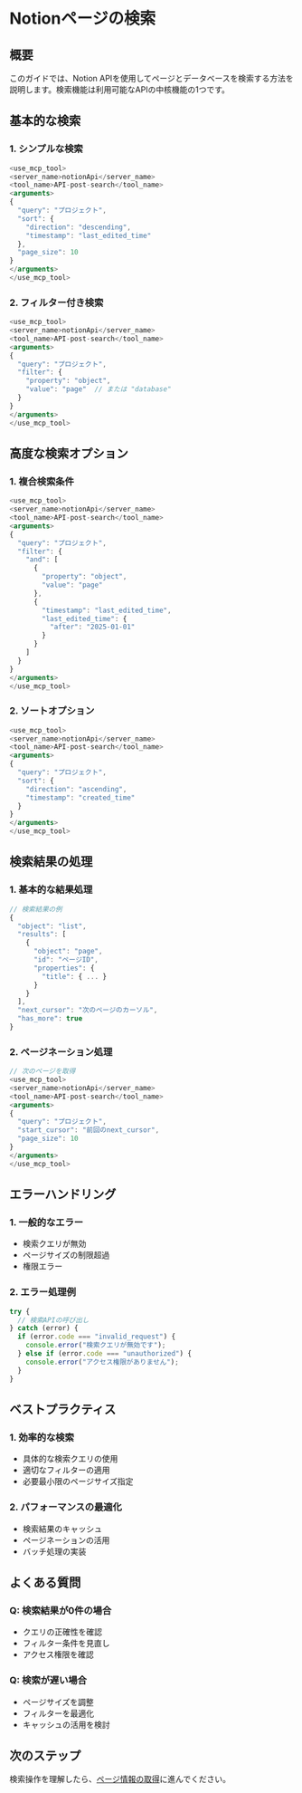 # Notionページの検索

## 概要
このガイドでは、Notion APIを使用してページとデータベースを検索する方法を説明します。検索機能は利用可能なAPIの中核機能の1つです。

## 基本的な検索

### 1. シンプルな検索
```typescript
<use_mcp_tool>
<server_name>notionApi</server_name>
<tool_name>API-post-search</tool_name>
<arguments>
{
  "query": "プロジェクト",
  "sort": {
    "direction": "descending",
    "timestamp": "last_edited_time"
  },
  "page_size": 10
}
</arguments>
</use_mcp_tool>
```

### 2. フィルター付き検索
```typescript
<use_mcp_tool>
<server_name>notionApi</server_name>
<tool_name>API-post-search</tool_name>
<arguments>
{
  "query": "プロジェクト",
  "filter": {
    "property": "object",
    "value": "page"  // または "database"
  }
}
</arguments>
</use_mcp_tool>
```

## 高度な検索オプション

### 1. 複合検索条件
```typescript
<use_mcp_tool>
<server_name>notionApi</server_name>
<tool_name>API-post-search</tool_name>
<arguments>
{
  "query": "プロジェクト",
  "filter": {
    "and": [
      {
        "property": "object",
        "value": "page"
      },
      {
        "timestamp": "last_edited_time",
        "last_edited_time": {
          "after": "2025-01-01"
        }
      }
    ]
  }
}
</arguments>
</use_mcp_tool>
```

### 2. ソートオプション
```typescript
<use_mcp_tool>
<server_name>notionApi</server_name>
<tool_name>API-post-search</tool_name>
<arguments>
{
  "query": "プロジェクト",
  "sort": {
    "direction": "ascending",
    "timestamp": "created_time"
  }
}
</arguments>
</use_mcp_tool>
```

## 検索結果の処理

### 1. 基本的な結果処理
```javascript
// 検索結果の例
{
  "object": "list",
  "results": [
    {
      "object": "page",
      "id": "ページID",
      "properties": {
        "title": { ... }
      }
    }
  ],
  "next_cursor": "次のページのカーソル",
  "has_more": true
}
```

### 2. ページネーション処理
```typescript
// 次のページを取得
<use_mcp_tool>
<server_name>notionApi</server_name>
<tool_name>API-post-search</tool_name>
<arguments>
{
  "query": "プロジェクト",
  "start_cursor": "前回のnext_cursor",
  "page_size": 10
}
</arguments>
</use_mcp_tool>
```

## エラーハンドリング

### 1. 一般的なエラー
- 検索クエリが無効
- ページサイズの制限超過
- 権限エラー

### 2. エラー処理例
```javascript
try {
  // 検索APIの呼び出し
} catch (error) {
  if (error.code === "invalid_request") {
    console.error("検索クエリが無効です");
  } else if (error.code === "unauthorized") {
    console.error("アクセス権限がありません");
  }
}
```

## ベストプラクティス

### 1. 効率的な検索
- 具体的な検索クエリの使用
- 適切なフィルターの適用
- 必要最小限のページサイズ指定

### 2. パフォーマンスの最適化
- 検索結果のキャッシュ
- ページネーションの活用
- バッチ処理の実装

## よくある質問

### Q: 検索結果が0件の場合
- クエリの正確性を確認
- フィルター条件を見直し
- アクセス権限を確認

### Q: 検索が遅い場合
- ページサイズを調整
- フィルターを最適化
- キャッシュの活用を検討

## 次のステップ
検索操作を理解したら、[ページ情報の取得](get_page.md)に進んでください。
